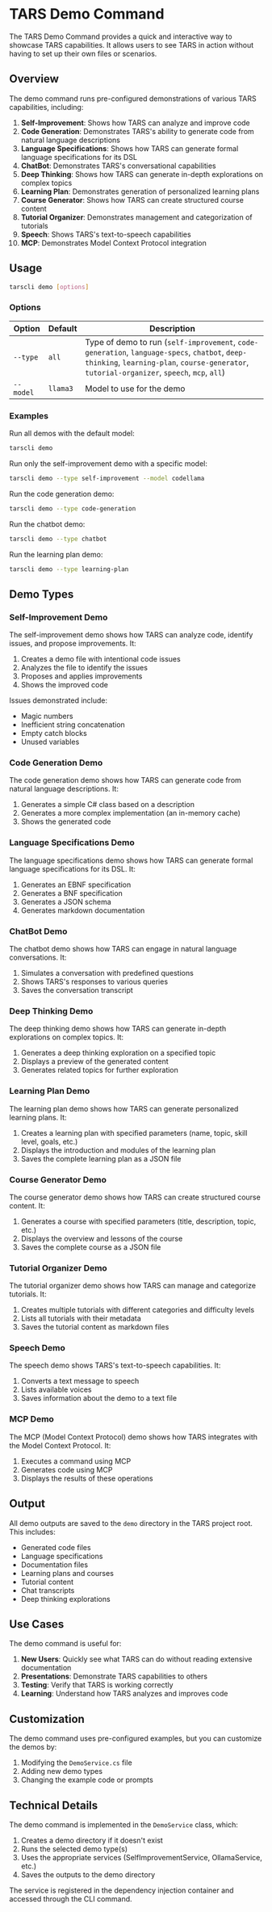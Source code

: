 # TARS Demo Command

The TARS Demo Command provides a quick and interactive way to showcase TARS capabilities. It allows users to see TARS in action without having to set up their own files or scenarios.

## Overview

The demo command runs pre-configured demonstrations of various TARS capabilities, including:

1. **Self-Improvement**: Shows how TARS can analyze and improve code
2. **Code Generation**: Demonstrates TARS's ability to generate code from natural language descriptions
3. **Language Specifications**: Shows how TARS can generate formal language specifications for its DSL
4. **ChatBot**: Demonstrates TARS's conversational capabilities
5. **Deep Thinking**: Shows how TARS can generate in-depth explorations on complex topics
6. **Learning Plan**: Demonstrates generation of personalized learning plans
7. **Course Generator**: Shows how TARS can create structured course content
8. **Tutorial Organizer**: Demonstrates management and categorization of tutorials
9. **Speech**: Shows TARS's text-to-speech capabilities
10. **MCP**: Demonstrates Model Context Protocol integration

## Usage

```bash
tarscli demo [options]
```

### Options

| Option | Default | Description |
|--------|---------|-------------|
| `--type` | `all` | Type of demo to run (`self-improvement`, `code-generation`, `language-specs`, `chatbot`, `deep-thinking`, `learning-plan`, `course-generator`, `tutorial-organizer`, `speech`, `mcp`, `all`) |
| `--model` | `llama3` | Model to use for the demo |

### Examples

Run all demos with the default model:
```bash
tarscli demo
```

Run only the self-improvement demo with a specific model:
```bash
tarscli demo --type self-improvement --model codellama
```

Run the code generation demo:
```bash
tarscli demo --type code-generation
```

Run the chatbot demo:
```bash
tarscli demo --type chatbot
```

Run the learning plan demo:
```bash
tarscli demo --type learning-plan
```

## Demo Types

### Self-Improvement Demo

The self-improvement demo shows how TARS can analyze code, identify issues, and propose improvements. It:

1. Creates a demo file with intentional code issues
2. Analyzes the file to identify the issues
3. Proposes and applies improvements
4. Shows the improved code

Issues demonstrated include:
- Magic numbers
- Inefficient string concatenation
- Empty catch blocks
- Unused variables

### Code Generation Demo

The code generation demo shows how TARS can generate code from natural language descriptions. It:

1. Generates a simple C# class based on a description
2. Generates a more complex implementation (an in-memory cache)
3. Shows the generated code

### Language Specifications Demo

The language specifications demo shows how TARS can generate formal language specifications for its DSL. It:

1. Generates an EBNF specification
2. Generates a BNF specification
3. Generates a JSON schema
4. Generates markdown documentation

### ChatBot Demo

The chatbot demo shows how TARS can engage in natural language conversations. It:

1. Simulates a conversation with predefined questions
2. Shows TARS's responses to various queries
3. Saves the conversation transcript

### Deep Thinking Demo

The deep thinking demo shows how TARS can generate in-depth explorations on complex topics. It:

1. Generates a deep thinking exploration on a specified topic
2. Displays a preview of the generated content
3. Generates related topics for further exploration

### Learning Plan Demo

The learning plan demo shows how TARS can generate personalized learning plans. It:

1. Creates a learning plan with specified parameters (name, topic, skill level, goals, etc.)
2. Displays the introduction and modules of the learning plan
3. Saves the complete learning plan as a JSON file

### Course Generator Demo

The course generator demo shows how TARS can create structured course content. It:

1. Generates a course with specified parameters (title, description, topic, etc.)
2. Displays the overview and lessons of the course
3. Saves the complete course as a JSON file

### Tutorial Organizer Demo

The tutorial organizer demo shows how TARS can manage and categorize tutorials. It:

1. Creates multiple tutorials with different categories and difficulty levels
2. Lists all tutorials with their metadata
3. Saves the tutorial content as markdown files

### Speech Demo

The speech demo shows TARS's text-to-speech capabilities. It:

1. Converts a text message to speech
2. Lists available voices
3. Saves information about the demo to a text file

### MCP Demo

The MCP (Model Context Protocol) demo shows how TARS integrates with the Model Context Protocol. It:

1. Executes a command using MCP
2. Generates code using MCP
3. Displays the results of these operations

## Output

All demo outputs are saved to the `demo` directory in the TARS project root. This includes:

- Generated code files
- Language specifications
- Documentation files
- Learning plans and courses
- Tutorial content
- Chat transcripts
- Deep thinking explorations

## Use Cases

The demo command is useful for:

1. **New Users**: Quickly see what TARS can do without reading extensive documentation
2. **Presentations**: Demonstrate TARS capabilities to others
3. **Testing**: Verify that TARS is working correctly
4. **Learning**: Understand how TARS analyzes and improves code

## Customization

The demo command uses pre-configured examples, but you can customize the demos by:

1. Modifying the `DemoService.cs` file
2. Adding new demo types
3. Changing the example code or prompts

## Technical Details

The demo command is implemented in the `DemoService` class, which:

1. Creates a demo directory if it doesn't exist
2. Runs the selected demo type(s)
3. Uses the appropriate services (SelfImprovementService, OllamaService, etc.)
4. Saves the outputs to the demo directory

The service is registered in the dependency injection container and accessed through the CLI command.
